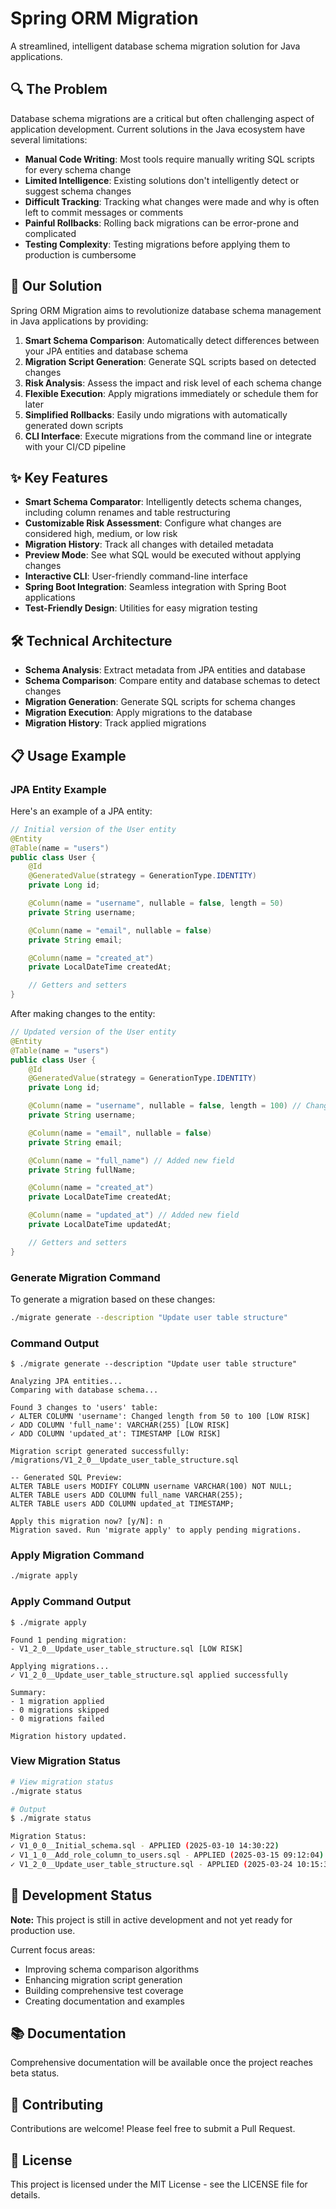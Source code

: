 # Spring ORM Migration

A streamlined, intelligent database schema migration solution for Java applications.

## 🔍 The Problem

Database schema migrations are a critical but often challenging aspect of application development. Current solutions in the Java ecosystem have several limitations:

- **Manual Code Writing**: Most tools require manually writing SQL scripts for every schema change
- **Limited Intelligence**: Existing solutions don't intelligently detect or suggest schema changes
- **Difficult Tracking**: Tracking what changes were made and why is often left to commit messages or comments
- **Painful Rollbacks**: Rolling back migrations can be error-prone and complicated
- **Testing Complexity**: Testing migrations before applying them to production is cumbersome

## 🚀 Our Solution

Spring ORM Migration aims to revolutionize database schema management in Java applications by providing:

1. **Smart Schema Comparison**: Automatically detect differences between your JPA entities and database schema
2. **Migration Script Generation**: Generate SQL scripts based on detected changes
3. **Risk Analysis**: Assess the impact and risk level of each schema change
4. **Flexible Execution**: Apply migrations immediately or schedule them for later
5. **Simplified Rollbacks**: Easily undo migrations with automatically generated down scripts
6. **CLI Interface**: Execute migrations from the command line or integrate with your CI/CD pipeline

## ✨ Key Features

- **Smart Schema Comparator**: Intelligently detects schema changes, including column renames and table restructuring
- **Customizable Risk Assessment**: Configure what changes are considered high, medium, or low risk
- **Migration History**: Track all changes with detailed metadata
- **Preview Mode**: See what SQL would be executed without applying changes
- **Interactive CLI**: User-friendly command-line interface
- **Spring Boot Integration**: Seamless integration with Spring Boot applications
- **Test-Friendly Design**: Utilities for easy migration testing

## 🛠️ Technical Architecture

- **Schema Analysis**: Extract metadata from JPA entities and database
- **Schema Comparison**: Compare entity and database schemas to detect changes
- **Migration Generation**: Generate SQL scripts for schema changes
- **Migration Execution**: Apply migrations to the database
- **Migration History**: Track applied migrations

## 📋 Usage Example

### JPA Entity Example

Here's an example of a JPA entity:

```java
// Initial version of the User entity
@Entity
@Table(name = "users")
public class User {
    @Id
    @GeneratedValue(strategy = GenerationType.IDENTITY)
    private Long id;

    @Column(name = "username", nullable = false, length = 50)
    private String username;

    @Column(name = "email", nullable = false)
    private String email;

    @Column(name = "created_at")
    private LocalDateTime createdAt;

    // Getters and setters
}
```

After making changes to the entity:

```java
// Updated version of the User entity
@Entity
@Table(name = "users")
public class User {
    @Id
    @GeneratedValue(strategy = GenerationType.IDENTITY)
    private Long id;

    @Column(name = "username", nullable = false, length = 100) // Changed length from 50 to 100
    private String username;

    @Column(name = "email", nullable = false)
    private String email;

    @Column(name = "full_name") // Added new field
    private String fullName;

    @Column(name = "created_at")
    private LocalDateTime createdAt;

    @Column(name = "updated_at") // Added new field
    private LocalDateTime updatedAt;

    // Getters and setters
}
```

### Generate Migration Command

To generate a migration based on these changes:

```bash
./migrate generate --description "Update user table structure"
```

### Command Output

```
$ ./migrate generate --description "Update user table structure"

Analyzing JPA entities...
Comparing with database schema...

Found 3 changes to 'users' table:
✓ ALTER COLUMN 'username': Changed length from 50 to 100 [LOW RISK]
✓ ADD COLUMN 'full_name': VARCHAR(255) [LOW RISK]
✓ ADD COLUMN 'updated_at': TIMESTAMP [LOW RISK]

Migration script generated successfully:
/migrations/V1_2_0__Update_user_table_structure.sql

-- Generated SQL Preview:
ALTER TABLE users MODIFY COLUMN username VARCHAR(100) NOT NULL;
ALTER TABLE users ADD COLUMN full_name VARCHAR(255);
ALTER TABLE users ADD COLUMN updated_at TIMESTAMP;

Apply this migration now? [y/N]: n
Migration saved. Run 'migrate apply' to apply pending migrations.
```

### Apply Migration Command

```bash
./migrate apply
```

### Apply Command Output

```
$ ./migrate apply

Found 1 pending migration:
- V1_2_0__Update_user_table_structure.sql [LOW RISK]

Applying migrations...
✓ V1_2_0__Update_user_table_structure.sql applied successfully

Summary:
- 1 migration applied
- 0 migrations skipped
- 0 migrations failed

Migration history updated.
```

### View Migration Status

```bash
# View migration status
./migrate status

# Output
$ ./migrate status

Migration Status:
✓ V1_0_0__Initial_schema.sql - APPLIED (2025-03-10 14:30:22)
✓ V1_1_0__Add_role_column_to_users.sql - APPLIED (2025-03-15 09:12:04)
✓ V1_2_0__Update_user_table_structure.sql - APPLIED (2025-03-24 10:15:33)
```

## 🚧 Development Status

**Note:** This project is still in active development and not yet ready for production use.

Current focus areas:

- Improving schema comparison algorithms
- Enhancing migration script generation
- Building comprehensive test coverage
- Creating documentation and examples

## 📚 Documentation

Comprehensive documentation will be available once the project reaches beta status.

## 🤝 Contributing

Contributions are welcome! Please feel free to submit a Pull Request.

## 📄 License

This project is licensed under the MIT License - see the LICENSE file for details.
